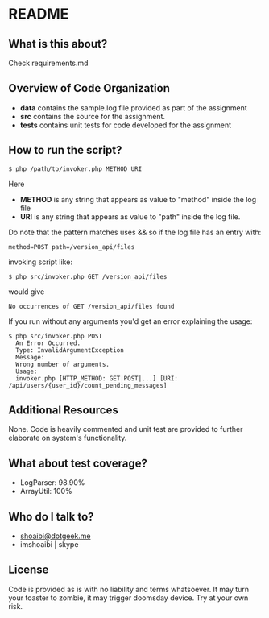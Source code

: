 # README #

## What is this about? ##
Check requirements.md

## Overview of Code Organization ##

* **data** contains the sample.log file provided as part of the assignment
* **src** contains the source for the assignment.
* **tests** contains unit tests for code developed for the assignment

## How to run the script? ##

```
$ php /path/to/invoker.php METHOD URI

```
Here

* **METHOD** is any string that appears as value to "method" inside the log file
* **URI** is any string that appears as value to "path" inside the log file.

Do note that the pattern matches uses && so if the log file has an entry with:
```
method=POST path=/version_api/files
```
invoking script like:
```
$ php src/invoker.php GET /version_api/files
```
would give
```
No occurrences of GET /version_api/files found
```

If you run without any arguments you'd get an error explaining the usage:
```
$ php src/invoker.php POST
  An Error Occurred.
  Type: InvalidArgumentException
  Message:
  Wrong number of arguments.
  Usage:
  invoker.php [HTTP_METHOD: GET|POST|...] [URI: /api/users/{user_id}/count_pending_messages]
```

## Additional Resources ##
None. Code is heavily commented and unit test are provided to further elaborate on system's functionality.

## What about test coverage? ##

* LogParser: 98.90%
* ArrayUtil: 100%

## Who do I talk to? ##
* shoaibi@dotgeek.me
* imshoaibi | skype

## License ##
Code is provided as is with no liability and terms whatsoever. It may turn your toaster to zombie, it may trigger doomsday device. Try at your own risk.